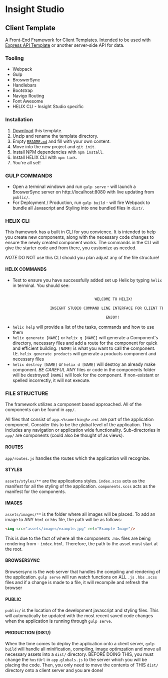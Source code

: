 # Insight Studio

## Client Template

A Front-End Framework for Client Templates. Intended to be used with [Express API Template](http://10.25.34.113:4700/bberzellini/express-api-template) or another server-side API for data.

### Tooling
-   Webpack
-   Gulp
-   BroswerSync
-   Handlebars
-   Bootstrap
-   Navigo Routing
-   Font Awesome
-   HELIX CLI - Insight Studio specific

### Installation
1.  [Download](../../archive/master.zip) this template.
1.  Unzip and rename the template directory.
1.  Empty [`README.md`](README.md) and fill with your own content.
1.  Move into the new project and `git init`.
1.  Install NPM dependencies with `npm install`.
1.  Install HELIX CLI with `npm link`.
1.  You're all set!

### GULP COMMANDS
-   Open a terminal windown and run `gulp serve` - will launch a BroswerSync server on http://localhost:8080 with live updating from `public/`.
-   For Deployment / Production, run `gulp build` - will fire Webpack to bundle all Javascript and Styling into one bundled files in `dist/`.

### HELIX CLI
This framework has a built in CLI for you convience. It is intended to help you create new components, along with the necessary code changes to ensure the newly created component works. The commands in the CLI will give the starter code and from there, you customize as needed. 

*NOTE*  DO NOT use this CLI should you plan adjust any of the file structure!

#### HELIX COMMANDS
-   Test to ensure you have successfully added set up Helix by typing `helix` in terminal. You should see:

```sh

                                        WELCOME TO HELIX!

                    INSIGHT STUDIO COMMAND LINE INTERFACE FOR CLIENT TEMPLATES.

                                             ENJOY!
```

-   `helix help` will provide a list of the tasks, commands and how to use them
-   `helix generate [NAME]` or `helix g [NAME]` will generate a Component's directory, necessary files and add a route for the component for quick and efficient building. `[NAME]` is what you want to call the component. I.E. `helix generate products` will generate a products component and necessary files
-   `helix destroy [NAME]` or `helix d [NAME]` will destroy an already make component. *BE CAREFUL* ANY files or code in the components folder will be destroyed! `[NAME]` will look for the component. If non-existant or spelled incorrectly, it will not execute. 

### FILE STRUCTURE

The framework utilizes a component based approached. All of the components can be found in `app/`.

All files that consist of `app.<%something%>.ext` are part of the application component. Consider this to be the global level of the application. This includes any navigation or application wide functionality. Sub-directories in `app/` are components (could also be thought of as views).

#### ROUTES
`app/routes.js` handles the routes which the application will recognize.

#### STYLES
`assets/styles/**` are the applications styles. `index.scss` acts as the manifest for all the styling of the application. `components.scss` acts as the manifest for the components.

#### IMAGES
`assets/images/**` is the folder where all images will be placed. To add an image to ANY `html` or `hbs` file, the path will be as follows:

```html
<img src="assets/images/example.jpg" rel="Example Image"/>
```

This is due to the fact of where all the components `.hbs` files are being rendering from - `index.html`. Therefore, the path to the asset must start at the root.

#### BROWSERSYNC
Browsersync is the web server that handles the compiling and rendering of the application. `gulp serve` will run watch functions on ALL `.js` `.hbs` `.scss` files and if a change is made to a file, it will recompile and refresh the browser

#### PUBLIC
`public/` is the location of the development javascript and styling files. This will automatically be updated with the most recent saved code changes when the application is running through `gulp serve`.

#### PRODUCTION (DIST/)
When the time comes to deploy the application onto a client server, `gulp build` will handle all minification, compiling, image optimzation and move all necessary assets into a `dist/` directory. BEFORE DOING THIS, you must change the `hostUrl` in `app.globals.js` to the server which you will be placing the code. Then, you only need to move the contents of THIS `dist/` directory onto a client server and you are done!

